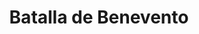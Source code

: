 ﻿---
title: "Batalla de Benevento"
permalink: periodes_343.html
layout: periode
dataInici: 1266-02-26
sidebar: periodes
pares:
  - id: 298
    title: "Baja Edad Media en Europa"
    dataInici: "(1000)"
    dataFi: "(1500)"

fills:
jocsPrincipals:
jocsEscenaris:
jocsEpoca:
  - title: "Au fil de l'épée"
    bggId: 9833
    escenari: "Benevento"
    dataInici: 
    dataFi: 

  - title: "Men at Arms"
    bggId: 8327
    escenari: "Benevento"

  - title: "Guelphs and Ghibellines"
    bggId: 34098
    escenari: "Benevento"
    dataInici: 
    dataFi: 

jocsEpocaEscenaris:
---
